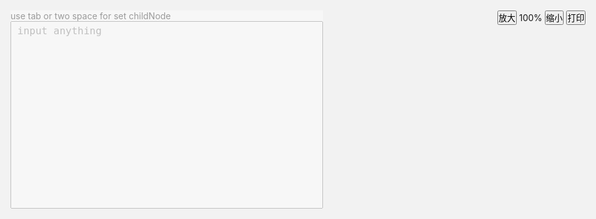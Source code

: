 <!DOCTYPE html>
<html>
<head>
  <title></title>
  <meta charset="utf-8">
  <style>
    * {
      margin: 0 0;
      padding: 0 0;
      box-sizing: border-box;
    }

    html, body {
      height: 100%;
    }

    textarea {
      margin: 0 auto;
      height: 300px;
      width: 100%;
      resize: none;
      padding: 5px 10px;
      font-size: 16px;
    }

    .input-warp {
      width: 500px;
      position: absolute;
      top: 20px;
      left: 20px;
      background: #FFFFFF;
      z-index: 2;
      opacity: 0.4;
    }

    .content-warp {
      position: absolute;
      top: 0;
      left: 0;
      overflow: auto;
      height: 100%;
      background: #f2f2f2;
      width: 100%;
    }

    .content-warp::-webkit-scrollbar {
      width: 0;
      height: 0;
    }

    .svg-warp {
      width: 20000px;
      height: 20000px;
      z-index: 0;
    }

    .util-warp {
      position: absolute;
      right: 20px;
      top: 20px;
      z-index: 1;
    }

    button {
      cursor: pointer;
    }
  </style>
</head>
<body>
<div class="input-warp">
  <span>use tab or two space for set childNode</span>
  <textarea title="" id="text" placeholder="input anything"></textarea>
</div>
<div class="util-warp">
  <button onclick="handleMagnify()">放大</button>
  <span id="zoomText">100%</span>
  <button onclick="handleMinify()">缩小</button>
  <button onclick="handlePicture()">打印</button>
</div>
<div onmousedown="handlerDragMoveEvent(event)" class="content-warp">
  <div id="svgcontent" class="svg-warp"></div>
</div>
<script src="../dist/code2mind.min.js"></script>
<script>
const text = document.getElementById('text');
const zoomTextEl = document.getElementById('zoomText');
const svgcontent = document.getElementById('svgcontent');
let timer = null;
// text.value = '大厦快捷的等会撒即可的和';
// text.value =`a
// b
//   b-1
//     b3
//       b5
//       b6
//     b4
//   b-2
// c`;
text.value = `哈佛学习法
哈佛商学院的超级学习法
\t模块学习
\t\t模块学习回顾法的好处
\t\t\t查缺补漏
\t\t\t巩固知识、加深记忆
\t\t\t知识系统化
\t\t\t深化知识
\t\t\t\t深化知识
\t\t\t\t深化知识
\t\t\t\t深化知识
\t\t\t\t深化知识
\t\t学习步骤
\t\t\t看电影
\t\t\t看课本
\t\t\t写一篇回顾性文章
\t\t\t经常翻看
\t实践性模拟演练法
\t\t情节设计环节
\t\t组织实施环节
\tSMART原则法
\t\tS=specific具体的
\t\tM=measurble可度量的
\t\tR=relevant和执行者有关的
\t\tT=time-blound有时间限制的
\t案例教学法
\t高强度课堂发言学习法
\t提前学习法
\t\t好处
\t\t\t被动学习变主动学习
\t\t\t有助于培养开放式思维，有助于培养包容的态度
\t\t\t提前在脑中形成完整的知识体系
\t\t\t把"补漏时间"保存自学时间
\t\t\t有助于积累大量经验
\t\tSQ3R法
\t\t\tsurvey浏览，用时1分钟
\t\t\tquestion发问，一边读一边提问
\t\t\tread阅读
\t\t\trecite复述
\t\t\treview复习
如何把时间花到重要的事情上
\t未来视角给现在的自己定目标
\t找到最重要的事
\t\t四象限法则
\t\t找到5-10个目标
\t\t保留最多5个目标
\t保留最多2个目标/年
\t将目标拆分成可以每天执行的微习惯
\t每天记录定期复盘
读书法
\t精读
\t速读
\t批注法
\t读书笔记
哈佛学生
\t对自己要求高，不安于现状
\t强大的目标感，清楚自己要什么
\t不断努力、不断向上、不断督促自己
三步精进法
\t自励心
\t\t短期榜样、长期榜样
\t\t每天对自己说yes，告诉别人自己都可以，我也一定可以
\t\t学会自知、自控、管理自己的情绪
\t规划力
\t\t分析现状、合理定目标
\t\t\t内向
\t\t\t\t你的学习能力（记忆力、理解力、观察力）
\t\t\t\t你的学习心态
\t\t\t\t你的学习方法
\t\t\t外向
\t\t\t\t工作方面
\t\t分步规划
\t\t\t即时
\t\t\t\t每天、todolist
\t\t\t近期
\t\t\t\t以每周、每月为维度
\t\t\t中长期
\t\t\t\t半年、一年或者更长
\t执行力
\t\t番茄工作法
\t\t与世隔绝法
\t\t自我鼓励法
\t\t同伴激励法`;
text.addEventListener('input', () => {
  if (timer) clearTimeout(timer);
  timer = setTimeout(() => {
    handler(text.value);
  }, 200);
});
text.addEventListener('focus', () => {
  text.parentElement.style.opacity = '1';
});
text.addEventListener('blur', () => {
  text.parentElement.style.opacity = '0.4';
});
text.addEventListener('keydown', (e) => {
  if (e.code === 'Tab') {
    e.preventDefault();
  }
});
text.addEventListener('keyup', (e) => {
  if (e.code === 'Tab') {
    e.preventDefault();
    const currentEl = e.target;
    const startAt = currentEl.selectionStart;
    currentEl.value = currentEl.value.substring(0, startAt) + '  ' + currentEl.value.substring(startAt);
    currentEl.selectionStart = startAt + 2;
    currentEl.selectionEnd = startAt + 2;
  }
});
let zoom = 1;
const codemind = new Code2Mind({
  el: '#svgcontent',
});
handler(text.value);

function handler (value) {
  codemind.render(value);
  handleToMiddle();
}

function handlerDragMoveEvent (event) {
  if (event.button === 0) {
    const downX = event.pageX;
    const downY = event.pageY;
    let x = 0;
    let y = 0;
    const startX = svgcontent.parentElement.scrollLeft;
    const startY = svgcontent.parentElement.scrollTop;
    const move = (moveEvent) => {
      x = moveEvent.pageX - downX;
      y = moveEvent.pageY - downY;
      svgcontent.parentElement.scrollLeft = startX - x;
      svgcontent.parentElement.scrollTop = startY - y;
    };
    const end = () => {
      document.removeEventListener('mousemove', move);
      document.removeEventListener('mouseup', end);
    };
    document.addEventListener('mousemove', move);
    document.addEventListener('mouseup', end);
  }
}

function handleToMiddle () {
  const height = svgcontent.offsetHeight;
  const width = svgcontent.offsetWidth;
  const px = (width - svgcontent.parentElement.offsetWidth) / 2;
  const ph = (height - svgcontent.parentElement.offsetHeight) / 2;
  svgcontent.parentElement.scrollTo(px, ph);
}

function handleMagnify () {
  if (zoom < 2) {
    zoom += 0.1;
    svgcontent.style.transform = `scale(${ zoom })`;
  }
  zoomTextEl.innerText = (zoom * 100).toFixed(0) + '%';
}

function handleMinify () {
  if (zoom > 0.4) {
    zoom -= 0.1;
    svgcontent.style.transform = `scale(${ zoom })`;
  }
  zoomTextEl.innerText = (zoom * 100).toFixed(0) + '%';
}

function handlePicture () {
  codemind.picture(2, 10);
}
</script>
</body>
</html>
